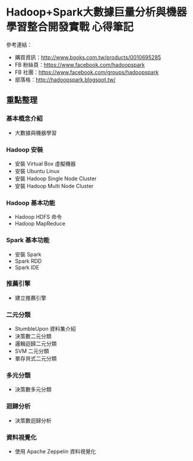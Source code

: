 # Hadoop+Spark大數據巨量分析與機器學習整合開發實戰 心得筆記

參考連結：

- 購買資訊：http://www.books.com.tw/products/0010695285
- FB 粉絲頁：https://www.facebook.com/hadoopspark
- FB 社團：https://www.facebook.com/groups/hadoopspark
- 部落格：http://hadoopspark.blogspot.tw/

## 重點整理

### 基本概念介紹
- 大數據與機器學習

### Hadoop 安裝
- 安裝 Virtual Box 虛擬機器
- 安裝 Ubuntu Linux
- 安裝 Hadoop Single Node Cluster
- 安裝 Hadoop Multi Node Cluster

### Hadoop 基本功能
- Hadoop HDFS 命令
- Hadoop MapReduce

### Spark 基本功能
- 安裝 Spark
- Spark RDD
- Spark IDE

### 推薦引擎
- 建立推薦引擎

### 二元分類
- StumbleUpon 資料集介紹
- 決策數二元分類
- 邏輯迴歸二元分類
- SVM 二元分類
- 單存貝式二元分類

### 多元分類
- 決策數多元分類

### 迴歸分析
- 決策數迴歸分析

### 資料視覺化
- 使用 Apache Zeppelin 資料視覺化
